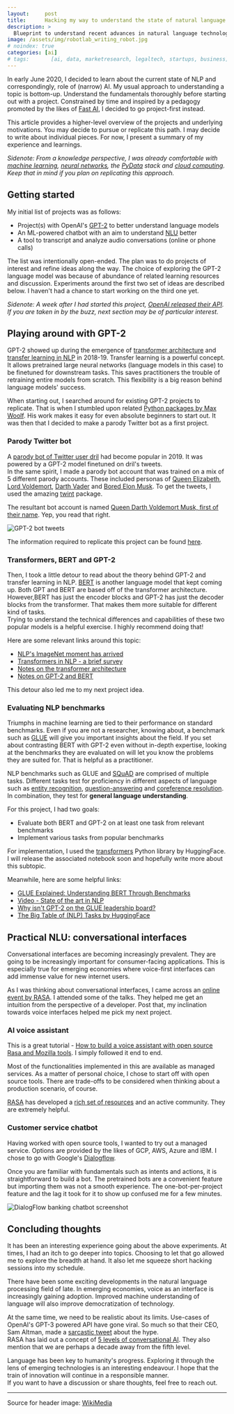 ```yaml
---
layout:     post
title:      Hacking my way to understand the state of natural language technology
description: >
  Blueprint to understand recent advances in natural language technology in a hands-on manner. Topics covered include transformers, language models (BERT, GPT-2), evaluation benchmarks, and conversational interfaces/chatbots.
image: /assets/img/robotlab_writing_robot.jpg
# noindex: true
categories: [ai]
# tags:       [ai, data, marketresearch, legaltech, startups, business]
---
```


In early June 2020, I decided to learn about the current state of NLP and correspondingly, role of (narrow) AI. My usual approach to understanding a topic is bottom-up. Understand the fundamentals thoroughly before starting out with a project. Constrained by time and inspired by a pedagogy promoted by the likes of [Fast AI](https://www.fast.ai/), I decided to go project-first instead.

This article provides a higher-level overview of the projects and underlying motivations. You may decide to pursue or replicate this path. I may decide to write about individual pieces. For now, I present a summary of my experience and learnings.

*Sidenote: From a knowledge perspective, I was already comfortable with [machine learning](https://en.wikipedia.org/wiki/Machine_learning), [neural networks](neuralnetworksanddeeplearning.com/), the [PyData](https://pydata.org/) stack and [cloud computing](https://medium.com/hackernoon/a-tale-of-cloud-containers-and-kubernetes-b6fb18edcfcd). Keep that in mind if you plan on replicating this approach.*

## Getting started

My initial list of projects was as follows:

- Project(s) with OpenAI's [GPT-2](https://openai.com/blog/better-language-models/) to better understand language models
- An ML-powered chatbot with an aim to understand [NLU](https://en.wikipedia.org/wiki/Natural-language_understanding) better
- A tool to transcript and analyze audio conversations (online or phone calls)

The list was intentionally open-ended. The plan was to do projects of interest and refine ideas along the way. The choice of exploring the GPT-2 language model was because of abundance of related learning resources and discussion.
Experiments around the first two set of ideas are described below. I haven't had a chance to start working on the third one yet.

*Sidenote: A week after I had started this project, [OpenAI released their API](https://openai.com/blog/openai-api/). If you are taken in by the buzz, next section may be of particular interest.*

## Playing around with GPT-2

GPT-2 showed up during the emergence of [transformer architecture](https://medium.com/inside-machine-learning/what-is-a-transformer-d07dd1fbec04) and [transfer learning in NLP](https://ruder.io/nlp-imagenet/) in 2018-19. Transfer learning is a powerful concept. It allows pretrained large neural networks (language models in this case) to be finetuned for downstream tasks. This saves practitioners the trouble of retraining entire models from scratch. This flexibility is a big reason behind language models' success.

When starting out, I searched around for existing GPT-2 projects to replicate. That is when I stumbled upon related [Python packages by Max Woolf](https://github.com/minimaxir/gpt-2-simple). His work makes it easy for even absolute beginners to start out. It was then that I decided to make a parody Twitter bot as a first project.

### Parody Twitter bot

A [parody bot of Twitter user dril](https://twitter.com/drilgpt2archive) had become popular in 2019. It was powered by a GPT-2 model finetuned on dril's tweets.  
In the same spirit, I made a parody bot account that was trained on a mix of 5 different parody accounts. These included personas of [Queen Elizabeth](https://twitter.com/queen_uk?lang=en), [Lord Voldemort](https://twitter.com/lord_voldemort7?lang=en), [Darth Vader](https://twitter.com/DarthVader) and [Bored Elon Musk](https://twitter.com/boredelonmusk?lang=en). To get the tweets, I used the amazing [twint](https://github.com/twintproject/twint) package. 

The resultant bot account is named [Queen Darth Voldemort Musk, first of their name](https://twitter.com/ai_gpt2). Yep, you read that right.

![GPT-2 bot tweets](/assets/img/gpt_twitter_1.png)

The information required to replicate this project can be found [here](https://minimaxir.com/2020/01/twitter-gpt2-bot/).

### Transformers, BERT and GPT-2

Then, I took a little detour to read about the theory behind GPT-2 and transfer learning in NLP. [BERT](https://en.wikipedia.org/wiki/BERT_(language_model)) is another language model that kept coming up. Both GPT and BERT are based off of the transformer architecture. However,BERT has just the encoder blocks and GPT-2 has just the decoder blocks from the transformer. That makes them more suitable for different kind of tasks.  
Trying to understand the technical differences and capabilities of these two popular models is a helpful exercise. I highly recommend doing that!

Here are some relevant links around this topic:

- [NLP's ImageNet moment has arrived](https://ruder.io/nlp-imagenet/)
- [Transformers in NLP - a brief survey](https://eigenfoo.xyz/transformers-in-nlp/)
- [Notes on the transformer architecture](https://www.kaggle.com/residentmario/transformer-architecture-self-attention)
- [Notes on GPT-2 and BERT](https://www.kaggle.com/residentmario/notes-on-gpt-2-and-bert-models)

This detour also led me to my next project idea.

### Evaluating NLP benchmarks

Triumphs in machine learning are tied to their performance on standard benchmarks. Even if you are not a researcher, knowing about, a benchmark such as [GLUE](https://gluebenchmark.com/) will give you important insights about the field.
If you set about contrasting BERT with GPT-2 even without in-depth expertise, looking at the benchmarks they are evaluated on will let you know the problems they are suited for. That is helpful as a practitioner.

NLP benchmarks such as GLUE and [SQuAD](https://rajpurkar.github.io/SQuAD-explorer/) are comprised of multiple tasks. Different tasks test for proficiency in different aspects of language such as [entity recognition](https://en.wikipedia.org/wiki/Named-entity_recognition), [question-answering](https://en.wikipedia.org/wiki/Question_answering) and [coreference resolution](https://nlp.stanford.edu/projects/coref.shtml). In combination, they test for **general language understanding**.

For this project, I had two goals:

- Evaluate both BERT and GPT-2 on at least one task from relevant benchmarks
- Implement various tasks from popular benchmarks

For implementation, I used the [transformers](https://github.com/huggingface/transformers) Python library by HuggingFace. I will release the associated notebook soon and hopefully write more about this subtopic.

Meanwhile, here are some helpful links:

- [GLUE Explained: Understanding BERT Through Benchmarks](https://mccormickml.com/2019/11/05/GLUE/)
- [Video - State of the art in NLP](https://www.youtube.com/watch?v=uz_eYqutEG4)
- [Why isn't GPT-2 on the GLUE leadership board?](https://www.reddit.com/r/LanguageTechnology/comments/dz7xae/why_isnt_gpt2_on_the_glue_leadership_board/)
- [The Big Table of (NLP) Tasks by HuggingFace](https://huggingface.co/transformers/examples.html#the-big-table-of-tasks)

## Practical NLU: conversational interfaces

Conversational interfaces are becoming increasingly prevalent. They are going to be increasingly important for consumer-facing applications. This is especially true for emerging economies where voice-first interfaces can add immense value for new internet users.

As I was thinking about conversational interfaces, I came across an [online event by RASA](https://www.l3-ai.dev/). I attended some of the talks. They helped me get an intuition from the perspective of a developer. Post that, my inclination towards voice interfaces helped me pick my next project.

### AI voice assistant

This is a great tutorial - [How to build a voice assistant with open source Rasa and Mozilla tools](https://blog.rasa.com/how-to-build-a-voice-assistant-with-open-source-rasa-and-mozilla-tools/). I simply followed it end to end.

Most of the functionalities implemented in this are available as managed services. As a matter of personal choice, I chose to start off with open source tools. There are trade-offs to be considered when thinking about a production scenario, of course.

[RASA](https://rasa.com/) has developed a [rich set of resources](https://rasa.com/) and an active community. They are extremely helpful.

### Customer service chatbot

Having worked with open source tools, I wanted to try out a managed service. Options are provided by the likes of GCP, AWS, Azure and IBM. I chose to go with Google's [Dialogflow](dialogflow.cloud.google.com/).

Once you are familiar with fundamentals such as intents and actions, it is straightforward to build a bot. The pretrained bots are a convenient feature but importing them was not a smooth experience. The one-bot-per-project feature and the lag it took for it to show up confused me for a few minutes.

![DialogFlow banking chatbot screenshot](/assets/img/dialogflow_bankbot_screenshot1.png)

## Concluding thoughts

It has been an interesting experience going about the above experiments. At times, I had an itch to go deeper into topics. Choosing to let that go allowed me to explore the breadth at hand. It also let me squeeze short hacking sessions into my schedule.

There have been some exciting developments in the natural language processing field of late. In emerging economies, voice as an interface is increasingly gaining adoption. Improved machine understanding of language will also improve democratization of technology.

At the same time, we need to be realistic about its limits. Use-cases of OpenAI's GPT-3 powered API have gone viral. So much so that their CEO, Sam Altman, made a [sarcastic tweet](https://twitter.com/sama/status/1284315896735883264) about the hype.  
RASA has laid out a concept of [5 levels of conversational AI](https://blog.rasa.com/5-levels-of-conversational-ai-2020-update/). They also mention that we are perhaps a decade away from the fifth level.

Language has been key to humanity's progress. Exploring it through the lens of emerging technologies is an interesting endeavour. I hope that the train of innovation will continue in a responsible manner.  
If you want to have a discussion or share thoughts, feel free to reach out.

----

Source for header image: [WikiMedia](https://commons.wikimedia.org/wiki/File:Bios_robotlab_writing_robot.jpg)
